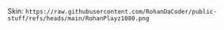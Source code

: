 Skin: `https://raw.githubusercontent.com/RohanDaCoder/public-stuff/refs/heads/main/RohanPlayz1080.png`
